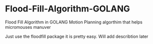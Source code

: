 # Flood-Fill-Algorithm-GOLANG
Flood Fill Algorithm in GOLANG
Motion Planning algorthim that helps micromouses manuver

Just use the floodfill package it is pretty easy.
Will add describtion later
